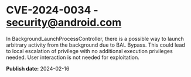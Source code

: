 # CVE-2024-0034 - security@android.com

In BackgroundLaunchProcessController, there is a possible way to launch arbitrary activity from the background due to BAL Bypass. This could lead to local escalation of privilege with no additional execution privileges needed. User interaction is not needed for exploitation.

**Publish date:** 2024-02-16
